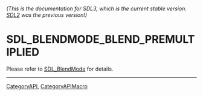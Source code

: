 ###### (This is the documentation for SDL3, which is the current stable version. [SDL2](https://wiki.libsdl.org/SDL2/) was the previous version!)
# SDL_BLENDMODE_BLEND_PREMULTIPLIED

Please refer to [SDL_BlendMode](SDL_BlendMode) for details.

----
[CategoryAPI](CategoryAPI), [CategoryAPIMacro](CategoryAPIMacro)

